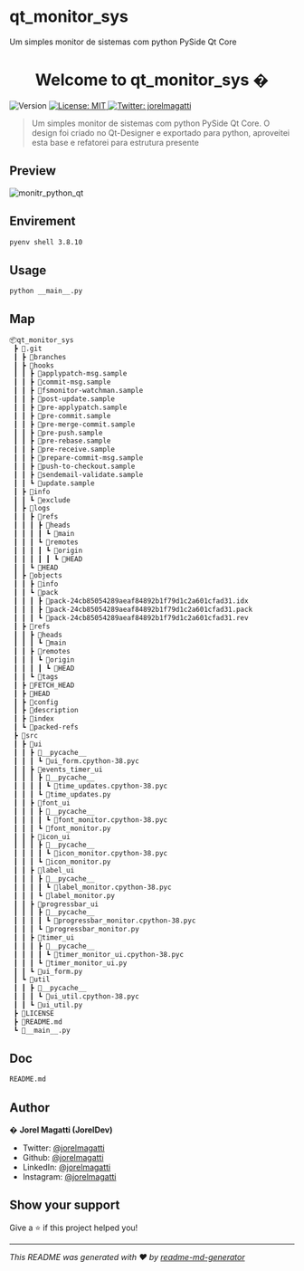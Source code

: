 # qt_monitor_sys
Um simples monitor de sistemas com python PySide Qt Core 


<h1 align="center">Welcome to qt_monitor_sys �</h1>
<p>
  <img alt="Version" src="https://img.shields.io/badge/version-1.0.0-blue.svg?cacheSeconds=2592000" />
  <a href="#" target="_blank">
    <img alt="License: MIT" src="https://img.shields.io/badge/License-MIT-yellow.svg" />
  </a>
  <a href="https://twitter.com/jorelmagatti" target="_blank">
    <img alt="Twitter: jorelmagatti" src="https://img.shields.io/twitter/follow/jorelmagatti.svg?style=social" />
  </a>
</p>

> Um simples monitor de sistemas com python PySide Qt Core. O design foi criado no Qt-Designer e exportado para python, aproveitei esta base e refatorei para estrutura presente

## Preview

<img align="center" alt="monitr_python_qt" src="https://drive.google.com/file/d/1znWiTzQfpuuy-q0FkC34OtZt9AaZnwGL/view?usp=sharing">

## Envirement

```sh
pyenv shell 3.8.10
```

## Usage

```sh
python __main__.py
```

## Map
```bash
📦qt_monitor_sys
 ┣ 📂.git
 ┃ ┣ 📂branches
 ┃ ┣ 📂hooks
 ┃ ┃ ┣ 📜applypatch-msg.sample
 ┃ ┃ ┣ 📜commit-msg.sample
 ┃ ┃ ┣ 📜fsmonitor-watchman.sample
 ┃ ┃ ┣ 📜post-update.sample
 ┃ ┃ ┣ 📜pre-applypatch.sample
 ┃ ┃ ┣ 📜pre-commit.sample
 ┃ ┃ ┣ 📜pre-merge-commit.sample
 ┃ ┃ ┣ 📜pre-push.sample
 ┃ ┃ ┣ 📜pre-rebase.sample
 ┃ ┃ ┣ 📜pre-receive.sample
 ┃ ┃ ┣ 📜prepare-commit-msg.sample
 ┃ ┃ ┣ 📜push-to-checkout.sample
 ┃ ┃ ┣ 📜sendemail-validate.sample
 ┃ ┃ ┗ 📜update.sample
 ┃ ┣ 📂info
 ┃ ┃ ┗ 📜exclude
 ┃ ┣ 📂logs
 ┃ ┃ ┣ 📂refs
 ┃ ┃ ┃ ┣ 📂heads
 ┃ ┃ ┃ ┃ ┗ 📜main
 ┃ ┃ ┃ ┗ 📂remotes
 ┃ ┃ ┃ ┃ ┗ 📂origin
 ┃ ┃ ┃ ┃ ┃ ┗ 📜HEAD
 ┃ ┃ ┗ 📜HEAD
 ┃ ┣ 📂objects
 ┃ ┃ ┣ 📂info
 ┃ ┃ ┗ 📂pack
 ┃ ┃ ┃ ┣ 📜pack-24cb85054289aeaf84892b1f79d1c2a601cfad31.idx
 ┃ ┃ ┃ ┣ 📜pack-24cb85054289aeaf84892b1f79d1c2a601cfad31.pack
 ┃ ┃ ┃ ┗ 📜pack-24cb85054289aeaf84892b1f79d1c2a601cfad31.rev
 ┃ ┣ 📂refs
 ┃ ┃ ┣ 📂heads
 ┃ ┃ ┃ ┗ 📜main
 ┃ ┃ ┣ 📂remotes
 ┃ ┃ ┃ ┗ 📂origin
 ┃ ┃ ┃ ┃ ┗ 📜HEAD
 ┃ ┃ ┗ 📂tags
 ┃ ┣ 📜FETCH_HEAD
 ┃ ┣ 📜HEAD
 ┃ ┣ 📜config
 ┃ ┣ 📜description
 ┃ ┣ 📜index
 ┃ ┗ 📜packed-refs
 ┣ 📂src
 ┃ ┣ 📂ui
 ┃ ┃ ┣ 📂__pycache__
 ┃ ┃ ┃ ┗ 📜ui_form.cpython-38.pyc
 ┃ ┃ ┣ 📂events_timer_ui
 ┃ ┃ ┃ ┣ 📂__pycache__
 ┃ ┃ ┃ ┃ ┗ 📜time_updates.cpython-38.pyc
 ┃ ┃ ┃ ┗ 📜time_updates.py
 ┃ ┃ ┣ 📂font_ui
 ┃ ┃ ┃ ┣ 📂__pycache__
 ┃ ┃ ┃ ┃ ┗ 📜font_monitor.cpython-38.pyc
 ┃ ┃ ┃ ┗ 📜font_monitor.py
 ┃ ┃ ┣ 📂icon_ui
 ┃ ┃ ┃ ┣ 📂__pycache__
 ┃ ┃ ┃ ┃ ┗ 📜icon_monitor.cpython-38.pyc
 ┃ ┃ ┃ ┗ 📜icon_monitor.py
 ┃ ┃ ┣ 📂label_ui
 ┃ ┃ ┃ ┣ 📂__pycache__
 ┃ ┃ ┃ ┃ ┗ 📜label_monitor.cpython-38.pyc
 ┃ ┃ ┃ ┗ 📜label_monitor.py
 ┃ ┃ ┣ 📂progressbar_ui
 ┃ ┃ ┃ ┣ 📂__pycache__
 ┃ ┃ ┃ ┃ ┗ 📜progressbar_monitor.cpython-38.pyc
 ┃ ┃ ┃ ┗ 📜progressbar_monitor.py
 ┃ ┃ ┣ 📂timer_ui
 ┃ ┃ ┃ ┣ 📂__pycache__
 ┃ ┃ ┃ ┃ ┗ 📜timer_monitor_ui.cpython-38.pyc
 ┃ ┃ ┃ ┗ 📜timer_monitor_ui.py
 ┃ ┃ ┗ 📜ui_form.py
 ┃ ┗ 📂util
 ┃ ┃ ┣ 📂__pycache__
 ┃ ┃ ┃ ┗ 📜ui_util.cpython-38.pyc
 ┃ ┃ ┗ 📜ui_util.py
 ┣ 📜LICENSE
 ┣ 📜README.md
 ┗ 📜__main__.py
```
## Doc
```sh
README.md
```
## Author

� **Jorel Magatti (JorelDev)**

* Twitter: [@jorelmagatti](https://twitter.com/jorelmagatti)
* Github: [@jorelmagatti](https://github.com/jorelmagatti)
* LinkedIn: [@jorelmagatti](https://linkedin.com/in/jorelmagatti)
* Instagram: [@jorelmagatti](https://www.instagram.com/jorel_magatti/)

## Show your support

Give a ⭐️ if this project helped you!

***
_This README was generated with ❤️ by [readme-md-generator](https://github.com/kefranabg/readme-md-generator)_